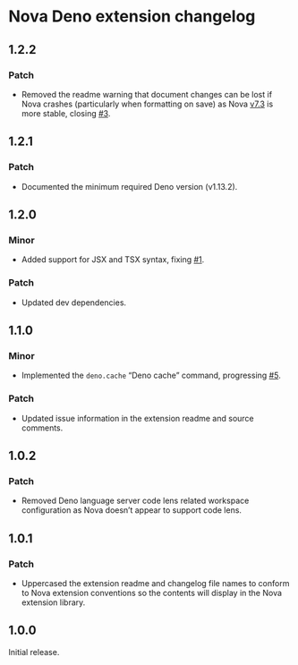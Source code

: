# Nova Deno extension changelog

## 1.2.2

### Patch

- Removed the readme warning that document changes can be lost if Nova crashes
  (particularly when formatting on save) as Nova
  [v7.3](https://nova.app/releases/#v7.3) is more stable, closing
  [#3](https://github.com/jaydenseric/nova-deno/issues/3).

## 1.2.1

### Patch

- Documented the minimum required Deno version (v1.13.2).

## 1.2.0

### Minor

- Added support for JSX and TSX syntax, fixing
  [#1](https://github.com/jaydenseric/nova-deno/issues/1).

### Patch

- Updated dev dependencies.

## 1.1.0

### Minor

- Implemented the `deno.cache` “Deno cache” command, progressing
  [#5](https://github.com/jaydenseric/nova-deno/issues/5).

### Patch

- Updated issue information in the extension readme and source comments.

## 1.0.2

### Patch

- Removed Deno language server code lens related workspace configuration as Nova
  doesn’t appear to support code lens.

## 1.0.1

### Patch

- Uppercased the extension readme and changelog file names to conform to Nova
  extension conventions so the contents will display in the Nova extension
  library.

## 1.0.0

Initial release.
